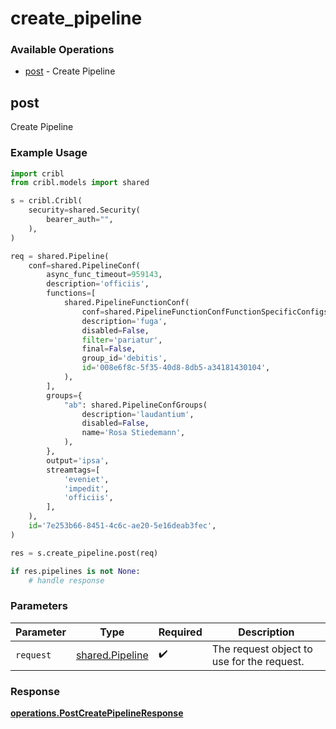 # create_pipeline

### Available Operations

* [post](#post) - Create Pipeline

## post

Create Pipeline

### Example Usage

```python
import cribl
from cribl.models import shared

s = cribl.Cribl(
    security=shared.Security(
        bearer_auth="",
    ),
)

req = shared.Pipeline(
    conf=shared.PipelineConf(
        async_func_timeout=959143,
        description='officiis',
        functions=[
            shared.PipelineFunctionConf(
                conf=shared.PipelineFunctionConfFunctionSpecificConfigs(),
                description='fuga',
                disabled=False,
                filter='pariatur',
                final=False,
                group_id='debitis',
                id='008e6f8c-5f35-40d8-8db5-a34181430104',
            ),
        ],
        groups={
            "ab": shared.PipelineConfGroups(
                description='laudantium',
                disabled=False,
                name='Rosa Stiedemann',
            ),
        },
        output='ipsa',
        streamtags=[
            'eveniet',
            'impedit',
            'officiis',
        ],
    ),
    id='7e253b66-8451-4c6c-ae20-5e16deab3fec',
)

res = s.create_pipeline.post(req)

if res.pipelines is not None:
    # handle response
```

### Parameters

| Parameter                                          | Type                                               | Required                                           | Description                                        |
| -------------------------------------------------- | -------------------------------------------------- | -------------------------------------------------- | -------------------------------------------------- |
| `request`                                          | [shared.Pipeline](../../models/shared/pipeline.md) | :heavy_check_mark:                                 | The request object to use for the request.         |


### Response

**[operations.PostCreatePipelineResponse](../../models/operations/postcreatepipelineresponse.md)**

